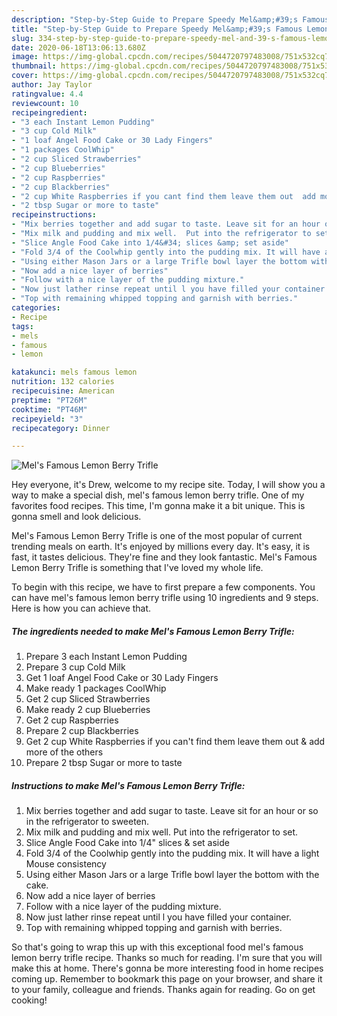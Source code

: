```yaml
---
description: "Step-by-Step Guide to Prepare Speedy Mel&amp;#39;s Famous Lemon Berry Trifle"
title: "Step-by-Step Guide to Prepare Speedy Mel&amp;#39;s Famous Lemon Berry Trifle"
slug: 334-step-by-step-guide-to-prepare-speedy-mel-and-39-s-famous-lemon-berry-trifle
date: 2020-06-18T13:06:13.680Z
image: https://img-global.cpcdn.com/recipes/5044720797483008/751x532cq70/mels-famous-lemon-berry-trifle-recipe-main-photo.jpg
thumbnail: https://img-global.cpcdn.com/recipes/5044720797483008/751x532cq70/mels-famous-lemon-berry-trifle-recipe-main-photo.jpg
cover: https://img-global.cpcdn.com/recipes/5044720797483008/751x532cq70/mels-famous-lemon-berry-trifle-recipe-main-photo.jpg
author: Jay Taylor
ratingvalue: 4.4
reviewcount: 10
recipeingredient:
- "3 each Instant Lemon Pudding"
- "3 cup Cold Milk"
- "1 loaf Angel Food Cake or 30 Lady Fingers"
- "1 packages CoolWhip"
- "2 cup Sliced Strawberries"
- "2 cup Blueberries"
- "2 cup Raspberries"
- "2 cup Blackberries"
- "2 cup White Raspberries if you cant find them leave them out  add more of the others"
- "2 tbsp Sugar or more to taste"
recipeinstructions:
- "Mix berries together and add sugar to taste. Leave sit for an hour or so in the refrigerator to sweeten."
- "Mix milk and pudding and mix well.  Put into the refrigerator to set."
- "Slice Angle Food Cake into 1/4&#34; slices &amp; set aside"
- "Fold 3/4 of the Coolwhip gently into the pudding mix. It will have a light Mouse consistency"
- "Using either Mason Jars or a large Trifle bowl layer the bottom with the cake."
- "Now add a nice layer of berries"
- "Follow with a nice layer of the pudding mixture."
- "Now just lather rinse repeat until l you have filled your container."
- "Top with remaining whipped topping and garnish with berries."
categories:
- Recipe
tags:
- mels
- famous
- lemon

katakunci: mels famous lemon 
nutrition: 132 calories
recipecuisine: American
preptime: "PT26M"
cooktime: "PT46M"
recipeyield: "3"
recipecategory: Dinner

---
```



![Mel&#39;s Famous Lemon Berry Trifle](https://img-global.cpcdn.com/recipes/5044720797483008/751x532cq70/mels-famous-lemon-berry-trifle-recipe-main-photo.jpg)

Hey everyone, it's Drew, welcome to my recipe site. Today, I will show you a way to make a special dish, mel&#39;s famous lemon berry trifle. One of my favorites food recipes. This time, I'm gonna make it a bit unique. This is gonna smell and look delicious.

Mel&#39;s Famous Lemon Berry Trifle is one of the most popular of current trending meals on earth. It's enjoyed by millions every day. It's easy, it is fast, it tastes delicious. They're fine and they look fantastic. Mel&#39;s Famous Lemon Berry Trifle is something that I've loved my whole life.




To begin with this recipe, we have to first prepare a few components. You can have mel&#39;s famous lemon berry trifle using 10 ingredients and 9 steps. Here is how you can achieve that.

<!--inarticleads1-->

##### The ingredients needed to make Mel&#39;s Famous Lemon Berry Trifle:

1. Prepare 3 each Instant Lemon Pudding
1. Prepare 3 cup Cold Milk
1. Get 1 loaf Angel Food Cake or 30 Lady Fingers
1. Make ready 1 packages CoolWhip
1. Get 2 cup Sliced Strawberries
1. Make ready 2 cup Blueberries
1. Get 2 cup Raspberries
1. Prepare 2 cup Blackberries
1. Get 2 cup White Raspberries if you can&#39;t find them leave them out &amp; add more of the others
1. Prepare 2 tbsp Sugar or more to taste




<!--inarticleads2-->

##### Instructions to make Mel&#39;s Famous Lemon Berry Trifle:

1. Mix berries together and add sugar to taste. Leave sit for an hour or so in the refrigerator to sweeten.
1. Mix milk and pudding and mix well.  Put into the refrigerator to set.
1. Slice Angle Food Cake into 1/4&#34; slices &amp; set aside
1. Fold 3/4 of the Coolwhip gently into the pudding mix. It will have a light Mouse consistency
1. Using either Mason Jars or a large Trifle bowl layer the bottom with the cake.
1. Now add a nice layer of berries
1. Follow with a nice layer of the pudding mixture.
1. Now just lather rinse repeat until l you have filled your container.
1. Top with remaining whipped topping and garnish with berries.




So that's going to wrap this up with this exceptional food mel&#39;s famous lemon berry trifle recipe. Thanks so much for reading. I'm sure that you will make this at home. There's gonna be more interesting food in home recipes coming up. Remember to bookmark this page on your browser, and share it to your family, colleague and friends. Thanks again for reading. Go on get cooking!

